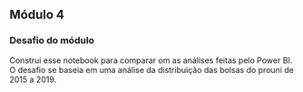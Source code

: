## Módulo 4

### Desafio do módulo
Construi esse notebook para comparar om as análises feitas pelo Power BI. 
O desafio se baseia em uma análise da distribuição das bolsas do prouni de 2015 a 2019.
